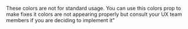 These colors are not for standard usage. You can use this colors prop to make fixes it colors are not appearing properly but consult your UX team members if you are deciding to implement it"
